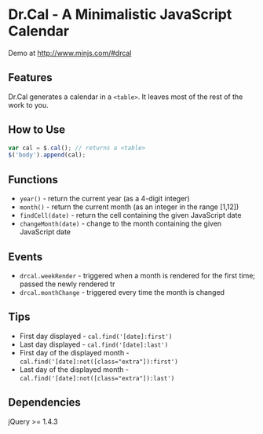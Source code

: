 # Dr.Cal - A Minimalistic JavaScript Calendar

Demo at http://www.minjs.com/#drcal

## Features

Dr.Cal generates a calendar in a `<table>`. It leaves most of the rest of the work to you.

## How to Use

```JavaScript
var cal = $.cal(); // returns a <table>
$('body').append(cal);
```

## Functions

* `year()` - return the current year (as a 4-digit integer)
* `month()` - return the current month (as an integer in the range [1,12])
* `findCell(date)` - return the cell containing the given JavaScript date
* `changeMonth(date)` - change to the month containing the given JavaScript date

## Events

* `drcal.weekRender` - triggered when a month is rendered for the first time; passed the newly rendered tr
* `drcal.monthChange` - triggered every time the month is changed

## Tips

* First day displayed - `cal.find('[date]:first')`
* Last day displayed -  `cal.find('[date]:last')`
* First day of the displayed month - `cal.find('[date]:not([class="extra"]):first')`
* Last day of the displayed month - `cal.find('[date]:not([class="extra"]):last')`

## Dependencies

jQuery >= 1.4.3
